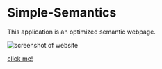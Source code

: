# Simple-Semantics

This application is an optimized semantic webpage.

![screenshot of website](./assets/images/web-screenshot.png) 

[click me!](https://lrod321.github.io/Simple-Semantics/)
